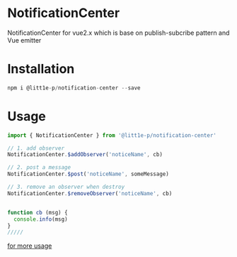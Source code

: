 # NotificationCenter

NotificationCenter for vue2.x which is base on publish-subcribe pattern and Vue emitter

# Installation

```js
npm i @litt1e-p/notification-center --save
```

# Usage

```js
import { NotificationCenter } from '@litt1e-p/notification-center'

// 1. add observer
NotificationCenter.$addObserver('noticeName', cb)

// 2. post a message
NotificationCenter.$post('noticeName', someMessage)

// 3. remove an observer when destroy
NotificationCenter.$removeObserver('noticeName', cb)


function cb (msg) {
  console.info(msg)
}
/////
```
[for more usage](https://vuejs.org/)